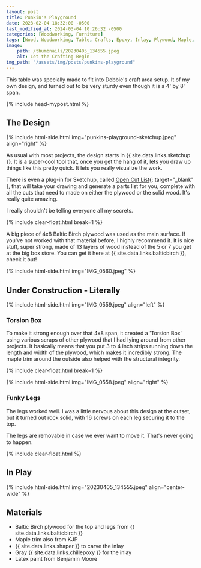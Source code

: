 ```yaml
---
layout: post
title: Punkin's Playground
date: 2023-02-04 18:32:00 -0500
last_modified_at: 2024-03-04 10:26:32 -0500
categories: [Woodworking, Furniture]
tags: [Wood, Woodworking, Table, Crafts, Epoxy, Inlay, Plywood, Maple, Furniture, Shaper Origin]
image: 
    path: /thumbnails/20230405_134555.jpeg
    alt: Let the Crafting Begin
img_path: "/assets/img/posts/punkins-playground"
---
```


This table was specially made to fit into Debbie's craft area setup. It of my own design, and turned out to be very sturdy even though it is a 4&#39; by 8&#39; span.

{% include head-mypost.html %}

## The Design

{% include html-side.html img="punkins-playground-sketchup.jpeg" align="right" %}

As usual with most projects, the design starts in {{ site.data.links.sketchup }}.  It is a super-cool tool that, once you get the hang of it, lets you draw up things like this pretty quick.  It lets you really visualize the work.  

There is even a plug-in for Sketchup, called [Open Cut List](https://docs.opencutlist.org/){: target="_blank" }, that will take your drawing and generate a parts list for you, complete with all the cuts that need to made on either the plywood or the solid wood.  It's really quite amazing.

I really shouldn't be telling everyone all my secrets.

{% include clear-float.html break=1 %}

A big piece of 4x8 Baltic Birch plywood was used as the main surface. If you've not worked with that material before, I highly recommend it. It is nice stuff, super strong, made of 13 layers of wood instead of the 5 or 7 you get at the big box store. You can get it here at {{ site.data.links.balticbirch }}, check it out!

{% include html-side.html img="IMG_0560.jpeg" %}

## Under Construction - Literally

{% include html-side.html img="IMG_0559.jpeg" align="left" %}

### Torsion Box

To make it strong enough over that 4x8 span, it created a 'Torsion Box' using various scraps of other plywood that I had lying around from other projects. It basically means that you put 3 to 4 inch strips running down the length and width of the plywood, which makes it incredibly strong. The maple trim around the outside also helped with the structural integrity.

{% include clear-float.html break=1 %}

{% include html-side.html img="IMG_0558.jpeg" align="right" %}

### Funky Legs

The legs worked well. I was a little nervous about this design at the outset, but it turned out rock solid, with 16 screws on each leg securing it to the top.  

The legs are removable in case we ever want to move it.  That's never going to happen.

{% include clear-float.html %}

## In Play

{% include html-side.html img="20230405_134555.jpeg" align="center-wide" %}

## Materials

- Baltic Birch plywood for the top and legs from {{ site.data.links.balticbirch }}
- Maple trim also from KJP
- {{ site.data.links.shaper }} to carve the inlay
- Gray {{ site.data.links.chillepoxy }} for the inlay
- Latex paint from Benjamin Moore
